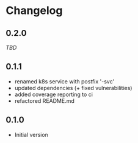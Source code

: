 # Changelog

## 0.2.0
_TBD_

## 0.1.1
* renamed k8s service with postfix '-svc'
* updated dependencies (+ fixed vulnerabilities)
* added coverage reporting to ci
* refactored README.md

## 0.1.0
* Initial version
